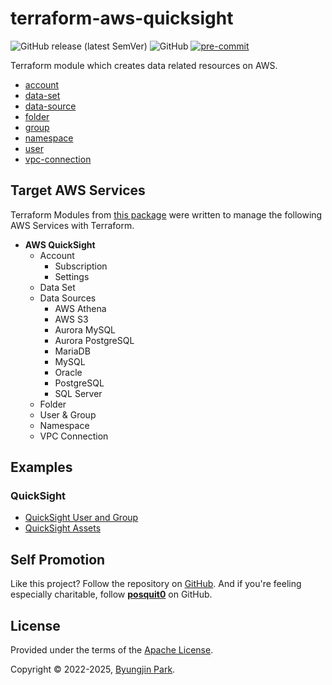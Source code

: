 # terraform-aws-quicksight

![GitHub release (latest SemVer)](https://img.shields.io/github/v/release/tedilabs/terraform-aws-quicksight?color=blue&sort=semver&style=flat-square)
![GitHub](https://img.shields.io/github/license/tedilabs/terraform-aws-quicksight?color=blue&style=flat-square)
[![pre-commit](https://img.shields.io/badge/pre--commit-enabled-brightgreen?logo=pre-commit&logoColor=white&style=flat-square)](https://github.com/pre-commit/pre-commit)

Terraform module which creates data related resources on AWS.

- [account](./modules/account)
- [data-set](./modules/data-set)
- [data-source](./modules/data-source)
- [folder](./modules/folder)
- [group](./modules/group)
- [namespace](./modules/namespace)
- [user](./modules/user)
- [vpc-connection](./modules/vpc-connection)


## Target AWS Services

Terraform Modules from [this package](https://github.com/tedilabs/terraform-aws-quicksight) were written to manage the following AWS Services with Terraform.

- **AWS QuickSight**
  - Account
    - Subscription
    - Settings
  - Data Set
  - Data Sources
    - AWS Athena
    - AWS S3
    - Aurora MySQL
    - Aurora PostgreSQL
    - MariaDB
    - MySQL
    - Oracle
    - PostgreSQL
    - SQL Server
  - Folder
  - User & Group
  - Namespace
  - VPC Connection


## Examples

### QuickSight

- [QuickSight User and Group](./examples/quicksight-user-and-group)
- [QuickSight Assets](./examples/quicksight-assets)


## Self Promotion

Like this project? Follow the repository on [GitHub](https://github.com/tedilabs/terraform-aws-quicksight). And if you're feeling especially charitable, follow **[posquit0](https://github.com/posquit0)** on GitHub.


## License

Provided under the terms of the [Apache License](LICENSE).

Copyright © 2022-2025, [Byungjin Park](https://www.posquit0.com).
